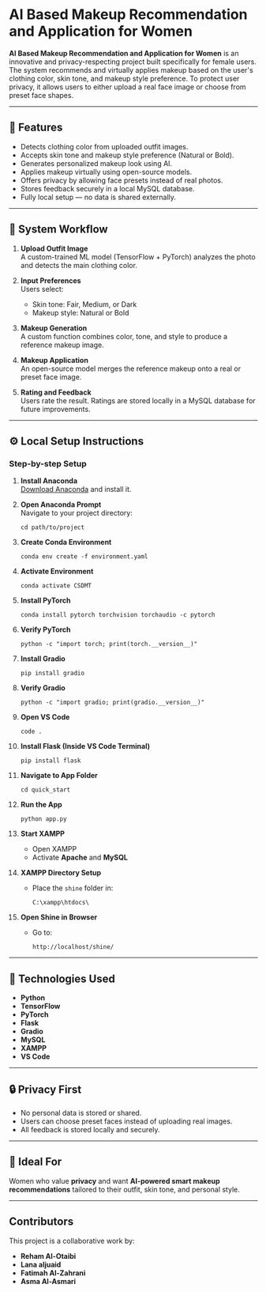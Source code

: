 # AI Based Makeup Recommendation and Application for Women

**AI Based Makeup Recommendation and Application for Women** is an innovative and privacy-respecting project built specifically for female users. The system recommends and virtually applies makeup based on the user's clothing color, skin tone, and makeup style preference. To protect user privacy, it allows users to either upload a real face image or choose from preset face shapes.

---

## 📌 Features

- Detects clothing color from uploaded outfit images.
- Accepts skin tone and makeup style preference (Natural or Bold).
- Generates personalized makeup look using AI.
- Applies makeup virtually using open-source models.
- Offers privacy by allowing face presets instead of real photos.
- Stores feedback securely in a local MySQL database.
- Fully local setup — no data is shared externally.

---

## 🧠 System Workflow

1. **Upload Outfit Image**  
   A custom-trained ML model (TensorFlow + PyTorch) analyzes the photo and detects the main clothing color.

2. **Input Preferences**  
   Users select:
   - Skin tone: Fair, Medium, or Dark
   - Makeup style: Natural or Bold

3. **Makeup Generation**  
   A custom function combines color, tone, and style to produce a reference makeup image.

4. **Makeup Application**  
   An open-source model merges the reference makeup onto a real or preset face image.

5. **Rating and Feedback**  
   Users rate the result. Ratings are stored locally in a MySQL database for future improvements.

---

## ⚙️ Local Setup Instructions

### Step-by-step Setup

1. **Install Anaconda**  
   [Download Anaconda](https://www.anaconda.com/products/distribution) and install it.

2. **Open Anaconda Prompt**  
   Navigate to your project directory:
   ```
   cd path/to/project
   ```

3. **Create Conda Environment**
   ```
   conda env create -f environment.yaml
   ```

4. **Activate Environment**
   ```
   conda activate CSDMT
   ```

5. **Install PyTorch**
   ```
   conda install pytorch torchvision torchaudio -c pytorch
   ```

6. **Verify PyTorch**
   ```
   python -c "import torch; print(torch.__version__)"
   ```

7. **Install Gradio**
   ```
   pip install gradio
   ```

8. **Verify Gradio**
   ```
   python -c "import gradio; print(gradio.__version__)"
   ```

9. **Open VS Code**
    ```
    code .
    ```

10. **Install Flask (Inside VS Code Terminal)**
    ```
    pip install flask
    ```

11. **Navigate to App Folder**
    ```
    cd quick_start
    ```

12. **Run the App**
    ```
    python app.py
    ```

13. **Start XAMPP**
    - Open XAMPP
    - Activate **Apache** and **MySQL**

14. **XAMPP Directory Setup**
    - Place the `shine` folder in:
      ```
      C:\xampp\htdocs\
      ```

15. **Open Shine in Browser**
    - Go to:
      ```
      http://localhost/shine/
      ```

---

## 🧰 Technologies Used

- **Python**
- **TensorFlow**
- **PyTorch**
- **Flask**
- **Gradio**
- **MySQL**
- **XAMPP**
- **VS Code**

---

## 🔒 Privacy First

- No personal data is stored or shared.
- Users can choose preset faces instead of uploading real images.
- All feedback is stored locally and securely.

---

## 🧡 Ideal For

Women who value **privacy** and want **AI-powered smart makeup recommendations** tailored to their outfit, skin tone, and personal style.

---

## Contributors

This project is a collaborative work by:

- **Reham Al-Otaibi**
- **Lana aljuaid**
- **Fatimah Al-Zahrani**
- **Asma Al-Asmari**



